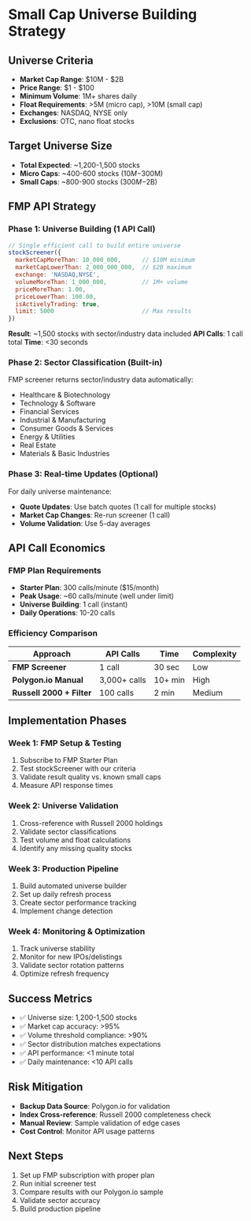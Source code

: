 # Small Cap Universe Building Strategy

## Universe Criteria
- **Market Cap Range**: $10M - $2B  
- **Price Range**: $1 - $100
- **Minimum Volume**: 1M+ shares daily
- **Float Requirements**: >5M (micro cap), >10M (small cap)
- **Exchanges**: NASDAQ, NYSE only
- **Exclusions**: OTC, nano float stocks

## Target Universe Size
- **Total Expected**: ~1,200-1,500 stocks
- **Micro Caps**: ~400-600 stocks ($10M-$300M)
- **Small Caps**: ~800-900 stocks ($300M-$2B)

## FMP API Strategy

### Phase 1: Universe Building (1 API Call)
```javascript
// Single efficient call to build entire universe
stockScreener({
  marketCapMoreThan: 10_000_000,      // $10M minimum
  marketCapLowerThan: 2_000_000_000,  // $2B maximum
  exchange: 'NASDAQ,NYSE',
  volumeMoreThan: 1_000_000,          // 1M+ volume
  priceMoreThan: 1.00,
  priceLowerThan: 100.00,
  isActivelyTrading: true,
  limit: 5000                         // Max results
})
```

**Result**: ~1,500 stocks with sector/industry data included
**API Calls**: 1 call total
**Time**: <30 seconds

### Phase 2: Sector Classification (Built-in)
FMP screener returns sector/industry data automatically:
- Healthcare & Biotechnology
- Technology & Software  
- Financial Services
- Industrial & Manufacturing
- Consumer Goods & Services
- Energy & Utilities
- Real Estate
- Materials & Basic Industries

### Phase 3: Real-time Updates (Optional)
For daily universe maintenance:
- **Quote Updates**: Use batch quotes (1 call for multiple stocks)
- **Market Cap Changes**: Re-run screener (1 call)
- **Volume Validation**: Use 5-day averages

## API Call Economics

### FMP Plan Requirements
- **Starter Plan**: 300 calls/minute ($15/month)
- **Peak Usage**: ~60 calls/minute (well under limit)
- **Universe Building**: 1 call (instant)
- **Daily Operations**: 10-20 calls

### Efficiency Comparison
| Approach | API Calls | Time | Complexity |
|----------|-----------|------|------------|
| **FMP Screener** | 1 call | 30 sec | Low |
| **Polygon.io Manual** | 3,000+ calls | 10+ min | High |
| **Russell 2000 + Filter** | 100 calls | 2 min | Medium |

## Implementation Phases

### Week 1: FMP Setup & Testing
1. Subscribe to FMP Starter Plan
2. Test stockScreener with our criteria
3. Validate result quality vs. known small caps
4. Measure API response times

### Week 2: Universe Validation
1. Cross-reference with Russell 2000 holdings
2. Validate sector classifications
3. Test volume and float calculations
4. Identify any missing quality stocks

### Week 3: Production Pipeline
1. Build automated universe builder
2. Set up daily refresh process
3. Create sector performance tracking
4. Implement change detection

### Week 4: Monitoring & Optimization
1. Track universe stability
2. Monitor for new IPOs/delistings
3. Validate sector rotation patterns
4. Optimize refresh frequency

## Success Metrics
- ✅ Universe size: 1,200-1,500 stocks
- ✅ Market cap accuracy: >95%
- ✅ Volume threshold compliance: >90%
- ✅ Sector distribution matches expectations
- ✅ API performance: <1 minute total
- ✅ Daily maintenance: <10 API calls

## Risk Mitigation
- **Backup Data Source**: Polygon.io for validation
- **Index Cross-reference**: Russell 2000 completeness check
- **Manual Review**: Sample validation of edge cases
- **Cost Control**: Monitor API usage patterns

## Next Steps
1. Set up FMP subscription with proper plan
2. Run initial screener test
3. Compare results with our Polygon.io sample
4. Validate sector accuracy
5. Build production pipeline